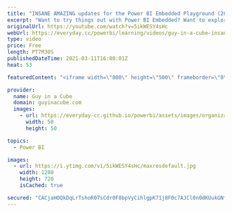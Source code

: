 ```yaml
---
title: "INSANE AMAZING updates for the Power BI Embedded Playground (2021)"
excerpt: "Want to try things out with Power BI Embedded? Want to explore the JavaScript API? Try embedding with your own report? Then you need to check out the INSANE AMAZING updates for the Power BI Embedded Playground! Amit Shuster walks us through the revamp.  Blog Announcement: https://powerbi.microsoft.com/en-us/blog/announcing-the-new-power-bi-embedded-analytics-playground-preview/"
originalUrl: https://youtube.com/watch?v=5ikWESY4sHc
webUrl: https://everyday.cc/powerbi/learning/videos/guy-in-a-cube-insane-amazing-updates-for-the-power-bi-embedded-playground-2021/
type: video
price: Free
length: PT7M30S
publishedDateTime: 2021-03-11T16:00:01Z
heat: 53

featuredContent: "<iframe width=\"800\" height=\"500\" frameborder=\"0\" src=\"https://www.youtube.com/embed/5ikWESY4sHc\" allow=\"accelerometer; autoplay; encrypted-media; gyroscope; picture-in-picture\" allowfullscreen></iframe>"

provider:
  name: Guy in a Cube
  domain: guyinacube.com
  images:
    - url: https://everyday-cc.github.io/powerbi/assets/images/organizations/guyinacube.com-50x50.jpg
      width: 50
      height: 50

topics:
  - Power BI

images:
  - url: https://i.ytimg.com/vi/5ikWESY4sHc/maxresdefault.jpg
    width: 1280
    height: 720
    isCached: true

secured: "CACjaHOQkDqLrTshoR07sCdr0F8bpVyCihlgpK71j8F0c7AJCl0n0dKUukGNfjjgTitqg+rZd8M+lXt0/zsYxWNHZAfC/14iX9F86R9jpPPUm6LxFxFDv1Sng/99b7n1EGtzdh9MFDXqkNJGvh4kGISJHcUj/nbk6oSEPE9jYtepTOBbKnrgR5tfJwtHsisIYcQE+4RrCGETWXwHqkwIh2Ly8TLsGTVIO5Z0EvXJ8aVgQuVE3gNTYqdMfPdipB5UjA168Rs39Ze2yaGM2aC5l7ZVpyrUXN7ZW0+bmM5TF1OaoenYLOGUuyurJW5PSJaHDF+ATna9EecY83d1cbTqjclE6nrpqSNWIMUMxVnUKS6QANMplWx1+9+zZaftGsQx+Y/IH40CWVMhSVeyBq131oCe6xfF7pObfxRe3BVgM+A=;fnAX4k9zNKBds6XpNyOUdA=="
---
```


